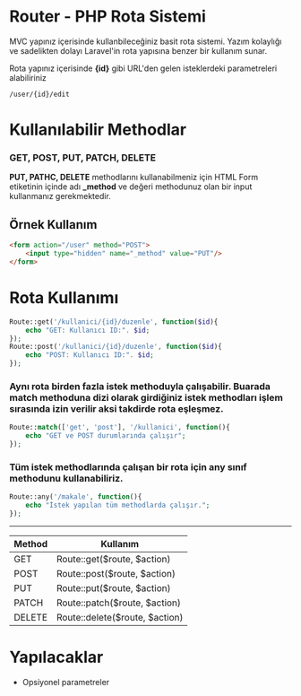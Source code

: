 # Router - PHP Rota Sistemi

MVC yapınız içerisinde kullanbileceğiniz basit rota sistemi. Yazım kolaylığı ve sadelikten dolayı Laravel'in rota yapısına benzer bir kullanım sunar.

Rota yapınız içerisinde **{id}** gibi URL'den gelen isteklerdeki parametreleri alabiliriniz

```
/user/{id}/edit 
```

# Kullanılabilir Methodlar
### **GET, POST, PUT, PATCH, DELETE**
**PUT, PATHC, DELETE** methodlarını kullanabilmeniz için HTML Form etiketinin içinde adı **_method** ve değeri methodunuz olan bir input kullanmanız gerekmektedir.
## Örnek Kullanım
```html
<form action="/user" method="POST">
    <input type="hidden" name="_method" value="PUT"/>
</form>
```

# Rota Kullanımı
```php
Route::get('/kullanici/{id}/duzenle', function($id){
    echo "GET: Kullanıcı ID:". $id;
});
Route::post('/kullanici/{id}/duzenle', function($id){
    echo "POST: Kullanıcı ID:". $id;
});
```

### Aynı rota birden fazla istek methoduyla çalışabilir. Buarada **match** methoduna dizi olarak girdiğiniz istek methodları işlem sırasında izin verilir aksi takdirde rota eşleşmez.
```php
Route::match(['get', 'post'], '/kullanici', function(){
    echo "GET ve POST durumlarında çalışır";
});
```

### Tüm istek methodlarında çalışan bir rota için **any** sınıf methodunu kullanabiliriz.
```php
Route::any('/makale', function(){
    echo "İstek yapılan tüm methodlarda çalışır.";
});
```

---
| Method | Kullanım                       | 
| ------ | ------------------------------ |
| GET    | Route::get($route, $action)    |
| POST   | Route::post($route, $action)   |
| PUT    | Route::put($route, $action)    |
| PATCH  | Route::patch($route, $action)  |
| DELETE | Route::delete($route, $action) |

# Yapılacaklar
- Opsiyonel parametreler

